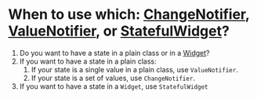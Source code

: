 # When to use which: [ChangeNotifier](https://api.flutter.dev/flutter/foundation/ChangeNotifier-class.html), [ValueNotifier](https://api.flutter.dev/flutter/foundation/ValueNotifier-class.html), or [StatefulWidget](https://api.flutter.dev/flutter/widgets/StatefulWidget-class.html)?
1. Do you want to have a state in a plain class or in a [Widget](https://api.flutter.dev/flutter/widgets/Widget-class.html)?
2. If you want to have a state in a plain class:
    1. If your state is a single value in a plain class, use `ValueNotifier`.
    2. If your state is a set of values, use `ChangeNotifier`.
3. If you want to have a state in a `Widget`, use `StatefulWidget`
